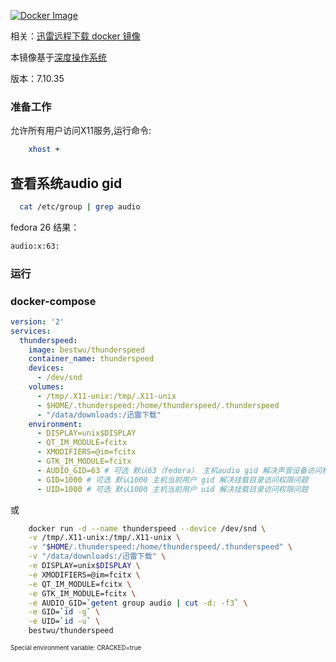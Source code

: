 [![Docker Image](https://img.shields.io/badge/docker%20image-available-green.svg)](https://hub.docker.com/r/bestwu/thunderspeed/)

相关：[迅雷远程下载 docker 镜像](https://hub.docker.com/r/bestwu/xware/)

本镜像基于[深度操作系统](https://www.deepin.org/download/)

版本：7.10.35

### 准备工作

允许所有用户访问X11服务,运行命令:

```bash
    xhost +
```

## 查看系统audio gid

```bash
  cat /etc/group | grep audio
```

fedora 26 结果：

```bash
audio:x:63:
```

### 运行

### docker-compose

```yml
version: '2'
services:
  thunderspeed:
    image: bestwu/thunderspeed
    container_name: thunderspeed
    devices:
      - /dev/snd
    volumes:
      - /tmp/.X11-unix:/tmp/.X11-unix
      - $HOME/.thunderspeed:/home/thunderspeed/.thunderspeed
      - "/data/downloads:/迅雷下载"
    environment:
      - DISPLAY=unix$DISPLAY
      - QT_IM_MODULE=fcitx
      - XMODIFIERS=@im=fcitx
      - GTK_IM_MODULE=fcitx
      - AUDIO_GID=63 # 可选 默认63（fedora） 主机audio gid 解决声音设备访问权限问题
      - GID=1000 # 可选 默认1000 主机当前用户 gid 解决挂载目录访问权限问题
      - UID=1000 # 可选 默认1000 主机当前用户 uid 解决挂载目录访问权限问题
```

或

```bash
    docker run -d --name thunderspeed --device /dev/snd \
    -v /tmp/.X11-unix:/tmp/.X11-unix \
    -v "$HOME/.thunderspeed:/home/thunderspeed/.thunderspeed" \
    -v "/data/downloads:/迅雷下载" \
    -e DISPLAY=unix$DISPLAY \
    -e XMODIFIERS=@im=fcitx \
    -e QT_IM_MODULE=fcitx \
    -e GTK_IM_MODULE=fcitx \
    -e AUDIO_GID=`getent group audio | cut -d: -f3` \
    -e GID=`id -g` \
    -e UID=`id -u` \
    bestwu/thunderspeed
```

<sub><sup>Special environment variable: CRACKED=true</sup></sub>
